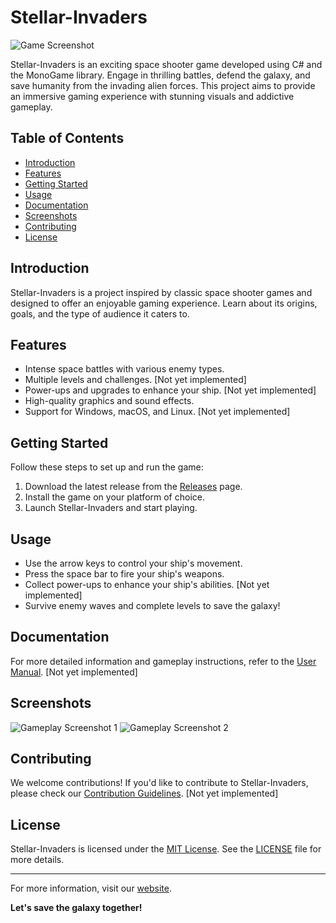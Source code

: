 # Stellar-Invaders

![Game Screenshot](screenshot.png)

Stellar-Invaders is an exciting space shooter game developed using C# and the MonoGame library. Engage in thrilling battles, defend the galaxy, and save humanity from the invading alien forces. This project aims to provide an immersive gaming experience with stunning visuals and addictive gameplay.

## Table of Contents

- [Introduction](#introduction)
- [Features](#features)
- [Getting Started](#getting-started)
- [Usage](#usage)
- [Documentation](#documentation)
- [Screenshots](#screenshots)
- [Contributing](#contributing)
- [License](#license)

## Introduction

Stellar-Invaders is a project inspired by classic space shooter games and designed to offer an enjoyable gaming experience. Learn about its origins, goals, and the type of audience it caters to.

## Features

- Intense space battles with various enemy types.
- Multiple levels and challenges. [Not yet implemented]
- Power-ups and upgrades to enhance your ship. [Not yet implemented]
- High-quality graphics and sound effects.
- Support for Windows, macOS, and Linux. [Not yet implemented]

## Getting Started

Follow these steps to set up and run the game:

1. Download the latest release from the [Releases](https://github.com/yourusername/stellar-invaders/releases) page.
2. Install the game on your platform of choice.
3. Launch Stellar-Invaders and start playing.

## Usage

- Use the arrow keys to control your ship's movement.
- Press the space bar to fire your ship's weapons.
- Collect power-ups to enhance your ship's abilities. [Not yet implemented]
- Survive enemy waves and complete levels to save the galaxy!

## Documentation

For more detailed information and gameplay instructions, refer to the [User Manual](docs/user-manual.md). [Not yet implemented]

## Screenshots

![Gameplay Screenshot 1](screenshots/screenshot1.png)
![Gameplay Screenshot 2](screenshots/screenshot2.png)

## Contributing

We welcome contributions! If you'd like to contribute to Stellar-Invaders, please check our [Contribution Guidelines](CONTRIBUTING.md). [Not yet implemented]

## License

Stellar-Invaders is licensed under the [MIT License](LICENSE). See the [LICENSE](LICENSE) file for more details.

---

For more information, visit our [website](https://www.stellarinvaders.com).

**Let's save the galaxy together!**
